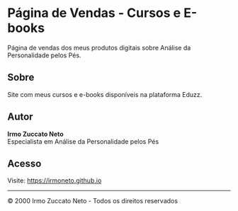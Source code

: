 # Página de Vendas - Cursos e E-books

Página de vendas dos meus produtos digitais sobre Análise da Personalidade pelos Pés.

## Sobre

Site com meus cursos e e-books disponíveis na plataforma Eduzz.

## Autor

**Irmo Zuccato Neto**  
Especialista em Análise da Personalidade pelos Pés

## Acesso

Visite: https://irmoneto.github.io

---

© 2000 Irmo Zuccato Neto - Todos os direitos reservados
